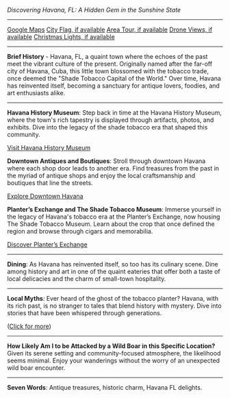 *Discovering Havana, FL: A Hidden Gem in the Sunshine State*

---

[Google Maps](https://www.google.com/maps/place/Havana,+FL/data=!3m1!1e3)
[City Flag, if available](https://www.google.com/search?tbm=isch&q=Havana+FL+Flag+Picture)
[Area Tour, if available](https://www.youtube.com/results?search_query=Havana+FL+4k+tour)
[Drone Views, if available](https://www.youtube.com/results?search_query=Havana+FL+4k+drone)
[Christmas Lights, if available](https://www.youtube.com/results?search_query=Havana+FL+christmas+lights)

---

**Brief History** - Havana, FL, a quaint town where the echoes of the past meet the vibrant culture of the present. Originally named after the far-off city of Havana, Cuba, this little town blossomed with the tobacco trade, once deemed the "Shade Tobacco Capital of the World." Over time, Havana has reinvented itself, becoming a sanctuary for antique lovers, foodies, and art enthusiasts alike.

---

**Havana History Museum**: Step back in time at the Havana History Museum, where the town's rich tapestry is displayed through artifacts, photos, and exhibits. Dive into the legacy of the shade tobacco era that shaped this community.

  [Visit Havana History Museum](https://www.youtube.com/results?search_query=Havana+FL+Havana+History+Museum)

**Downtown Antiques and Boutiques**: Stroll through downtown Havana where each shop door leads to another era. Find treasures from the past in the myriad of antique shops and enjoy the local craftsmanship and boutiques that line the streets.

  [Explore Downtown Havana](https://www.youtube.com/results?search_query=Havana+FL+antiques)

**Planter’s Exchange and The Shade Tobacco Museum**: Immerse yourself in the legacy of Havana's tobacco era at the Planter’s Exchange, now housing The Shade Tobacco Museum. Learn about the crop that once defined the region and browse through cigars and memorabilia.

  [Discover Planter’s Exchange](https://www.youtube.com/results?search_query=Havana+FL+Shade+Tobacco+Museum)

---

**Dining**: As Havana has reinvented itself, so too has its culinary scene. Dine among history and art in one of the quaint eateries that offer both a taste of local delicacies and the charm of small-town hospitality.

---

**Local Myths**: Ever heard of the ghost of the tobacco planter? Havana, with its rich past, is no stranger to tales that blend history with mystery. Dive into stories that have been whispered through generations.

([Click for more](https://www.google.com/search?q=Havana+FL+ghost+stories))

---

**How Likely Am I to be Attacked by a Wild Boar in this Specific Location?** Given its serene setting and community-focused atmosphere, the likelihood seems minimal. Enjoy your wanderings without the worry of an unexpected wild boar encounter.

---

**Seven Words**: Antique treasures, historic charm, Havana FL delights.